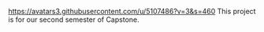 https://avatars3.githubusercontent.com/u/5107486?v=3&s=460
This project is for our second semester of Capstone.